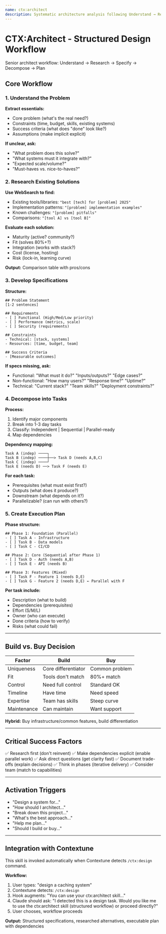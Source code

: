 ```yaml
---
name: ctx:architect
description: Systematic architecture analysis following Understand → Research → Specify → Decompose → Plan workflow. Use for system design, solution evaluation, build vs buy decisions, and task decomposition. Activate when users say "design", "architect", "break down", "best approach", or "should I build".
---
```


# CTX:Architect - Structured Design Workflow

Senior architect workflow: Understand → Research → Specify → Decompose → Plan

## Core Workflow

### 1. Understand the Problem

**Extract essentials:**
- Core problem (what's the real need?)
- Constraints (time, budget, skills, existing systems)
- Success criteria (what does "done" look like?)
- Assumptions (make implicit explicit)

**If unclear, ask:**
- "What problem does this solve?"
- "What systems must it integrate with?"
- "Expected scale/volume?"
- "Must-haves vs. nice-to-haves?"

### 2. Research Existing Solutions

**Use WebSearch to find:**
- Existing tools/libraries: `"best [tech] for [problem] 2025"`
- Implementation patterns: `"[problem] implementation examples"`
- Known challenges: `"[problem] pitfalls"`
- Comparisons: `"[tool A] vs [tool B]"`

**Evaluate each solution:**
- Maturity (active? community?)
- Fit (solves 80%+?)
- Integration (works with stack?)
- Cost (license, hosting)
- Risk (lock-in, learning curve)

**Output:** Comparison table with pros/cons

### 3. Develop Specifications

**Structure:**
```
## Problem Statement
[1-2 sentences]

## Requirements
- [ ] Functional (High/Med/Low priority)
- [ ] Performance (metrics, scale)
- [ ] Security (requirements)

## Constraints
- Technical: [stack, systems]
- Resources: [time, budget, team]

## Success Criteria
- [Measurable outcomes]
```

**If specs missing, ask:**
- Functional: "What must it do?" "Inputs/outputs?" "Edge cases?"
- Non-functional: "How many users?" "Response time?" "Uptime?"
- Technical: "Current stack?" "Team skills?" "Deployment constraints?"

### 4. Decompose into Tasks

**Process:**
1. Identify major components
2. Break into 1-3 day tasks
3. Classify: Independent | Sequential | Parallel-ready
4. Map dependencies

**Dependency mapping:**
```
Task A (indep) ────┐
Task B (indep) ────┼──> Task D (needs A,B,C)
Task C (indep) ────┘
Task E (needs D) ──> Task F (needs E)
```

**For each task:**
- Prerequisites (what must exist first?)
- Outputs (what does it produce?)
- Downstream (what depends on it?)
- Parallelizable? (can run with others?)

### 5. Create Execution Plan

**Phase structure:**
```
## Phase 1: Foundation (Parallel)
- [ ] Task A - Infrastructure
- [ ] Task B - Data models
- [ ] Task C - CI/CD

## Phase 2: Core (Sequential after Phase 1)
- [ ] Task D - Auth (needs A,B)
- [ ] Task E - API (needs B)

## Phase 3: Features (Mixed)
- [ ] Task F - Feature 1 (needs D,E)
- [ ] Task G - Feature 2 (needs D,E) ← Parallel with F
```

**Per task include:**
- Description (what to build)
- Dependencies (prerequisites)
- Effort (S/M/L)
- Owner (who can execute)
- Done criteria (how to verify)
- Risks (what could fail)

---

## Build vs. Buy Decision

| Factor | Build | Buy |
|--------|-------|-----|
| Uniqueness | Core differentiator | Common problem |
| Fit | Tools don't match | 80%+ match |
| Control | Need full control | Standard OK |
| Timeline | Have time | Need speed |
| Expertise | Team has skills | Steep curve |
| Maintenance | Can maintain | Want support |

**Hybrid:** Buy infrastructure/common features, build differentiation

---

## Critical Success Factors

✅ Research first (don't reinvent)
✅ Make dependencies explicit (enable parallel work)
✅ Ask direct questions (get clarity fast)
✅ Document trade-offs (explain decisions)
✅ Think in phases (iterative delivery)
✅ Consider team (match to capabilities)

---

## Activation Triggers

- "Design a system for..."
- "How should I architect..."
- "Break down this project..."
- "What's the best approach..."
- "Help me plan..."
- "Should I build or buy..."

---

## Integration with Contextune

This skill is invoked automatically when Contextune detects `/ctx:design` command.

**Workflow:**
1. User types: "design a caching system"
2. Contextune detects: `/ctx:design`
3. Hook augments: "You can use your ctx:architect skill..."
4. Claude should ask: "I detected this is a design task. Would you like me to use the ctx:architect skill (structured workflow) or proceed directly?"
5. User chooses, workflow proceeds

**Output:** Structured specifications, researched alternatives, executable plan with dependencies

